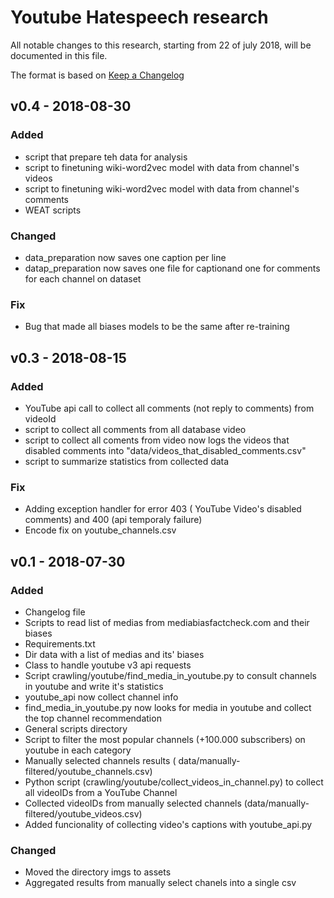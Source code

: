 # Youtube Hatespeech research

All notable changes to this research, starting from 22 of july 2018, will be documented in this file.

The format is based on [Keep a Changelog](http://keepachangelog.com/)

## v0.4  - 2018-08-30
 
### Added
- script that prepare teh data for analysis
- script to finetuning wiki-word2vec model with data from channel's videos
- script to finetuning wiki-word2vec model with data from channel's comments 
- WEAT scripts

### Changed
- data_preparation now saves one caption per line
- datap_preparation now saves one file for captionand one for comments for each channel on dataset

### Fix
- Bug that made all biases models to be the same after re-training

## v0.3 - 2018-08-15

### Added
- YouTube api call to collect all comments (not reply to comments) from videoId
- script to collect all comments from all database video
- script to collect all coments from video now logs the videos that disabled comments into "data/videos_that_disabled_comments.csv" 
- script to summarize statistics from collected data

### Fix
- Adding exception handler for error 403 ( YouTube Video's disabled comments) and 400 (api temporaly failure)
- Encode fix on youtube_channels.csv

## v0.1 - 2018-07-30

### Added
- Changelog file
- Scripts to read list of medias from mediabiasfactcheck.com and their biases
- Requirements.txt
- Dir data with a list of medias and its' biases
- Class to handle youtube v3 api requests
- Script crawling/youtube/find_media_in_youtube.py to consult channels in youtube and write it's statistics
- youtube_api now collect channel info
- find_media_in_youtube.py now looks for media in youtube and collect the top channel recommendation
- General scripts directory
- Script to filter the most popular channels (+100.000 subscribers) on youtube in each category
- Manually selected channels results ( data/manually-filtered/youtube_channels.csv)
- Python script (crawling/youtube/collect_videos_in_channel.py) to collect all videoIDs from a YouTube Channel
- Collected videoIDs from manually selected channels (data/manually-filtered/youtube_videos.csv)
- Added funcionality of collecting video's captions with youtube_api.py

### Changed
- Moved the directory imgs to assets
- Aggregated results from manually select chanels into a single csv

